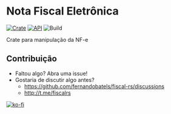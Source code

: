 # Nota Fiscal Eletrônica 

[![Crate](https://img.shields.io/crates/v/nfe.svg)](https://crates.io/crates/nfe)
[![API](https://docs.rs/nfe/badge.svg)](https://docs.rs/nfe)
![Build](https://github.com/fernandobatels/fiscal-rs/workflows/nfe/badge.svg)

Crate para manipulação da NF-e

## Contribuição

- Faltou algo? Abra uma issue!
- Gostaria de discutir algo antes?
  - https://github.com/fernandobatels/fiscal-rs/discussions
  - http://t.me/fiscalrs

[![ko-fi](https://ko-fi.com/img/githubbutton_sm.svg)](https://ko-fi.com/L3L843YUI)
